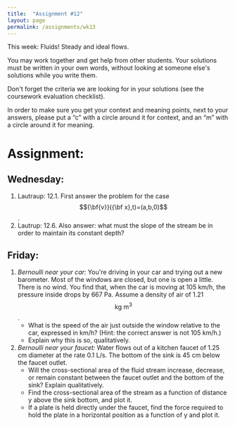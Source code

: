 ```yaml
---
title:  "Assignment #12"
layout: page
permalink: /assignments/wk13
---
```


This week: Fluids! Steady and ideal flows.

You may work together and get help from other students. Your solutions must be written in your own words, without looking at someone else's solutions while you write them.

Don't forget the criteria we are looking for in your solutions (see the coursework evaluation checklist).

In order to make sure you get your context and meaning points,
next to your answers, please put a “c” with a circle around it for context, and an “m” with a circle around it for meaning.

# Assignment:
## Wednesday:
1. Lautraup: 12.1. First answer the problem for the case $${\bf{v}}({\bf x},t)=(a,b,0)$$.
2. Lautrup: 12.6. Also answer: what must the slope of the stream be in order to maintain its constant depth?

## Friday:
1. *Bernoulli near your car:* You're driving in your car and trying out a new barometer. Most of the windows are closed, but one is open a little. There is no wind. You find that, when the car is moving at 105 km/h, the pressure inside drops by 667 Pa. Assume a density of air of 1.21 $$\mathrm{kg~m}^3$$.
     - What is the speed of the air just outside the window relative to the car, expressed in km/h? (Hint: the correct answer is not 105 km/h.)
     - Explain why this is so, qualitatively.
2. *Bernoulli near your faucet:* Water flows out of a kitchen faucet of 1.25 cm diameter at the rate 0.1 L/s. The bottom of the sink is 45 cm below the faucet outlet.
     - Will the cross-sectional area of the fluid stream increase, decrease, or remain constant between the faucet outlet and the bottom of the sink? Explain qualitatively.
     - Find the cross-sectional area of the stream as a function of distance y above the sink bottom, and plot it.
     - If a plate is held directly under the faucet, find the force required to hold the plate in a horizontal position as a function of y and plot it.
